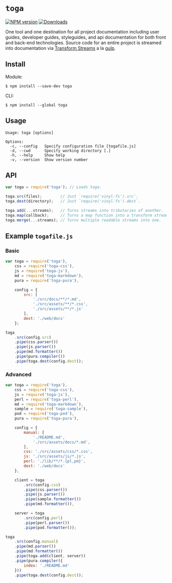 # `toga`

[![NPM version][npm-img]][npm-url] [![Downloads][downloads-img]][npm-url]

One tool and one destination for all project documentation including user guides, developer guides, styleguides, and api documentation for both front and back-end technologies. Source code for an entire project is streamed into documentation via [Transform Streams](http://nodejs.org/api/stream.html#stream_class_stream_transform) a la [gulp](http://gulpjs.com/).

## Install

Module:

    $ npm install --save-dev toga

CLI:

    $ npm install --global toga

## Usage

```
Usage: toga [options]

Options:
  -c, --config   Specify configuration file [togafile.js]
  -d, --cwd      Specify working directory [.]
  -h, --help     Show help
  -v, --version  Show version number
```

## API

```js
var toga = require('toga'); // Loads toga.

toga.src(files);        // Just `require('vinyl-fs').src`.
toga.dest(directory);   // Just `require('vinyl-fs').dest`.

toga.add(...streams);   // Turns streams into tributaries of another.
toga.map(callback);     // Turns a map function into a transform stream.
toga.merge(...streams); // Turns multiple readable streams into one.
```

## Example `togafile.js`

### Basic

```js
var toga = require('toga'),
    css = require('toga-css'),
    js = require('toga-js'),
    md = require('toga-markdown'),
    pura = require('toga-pura'),

    config = {
        src: [
            './src/docs/**/*.md',
            './src/assets/**/*.css',
            './src/assets/**/*.js'
        ],
        dest: './web/docs'
    };

toga
    .src(config.src)
    .pipe(css.parser())
    .pipe(js.parser())
    .pipe(md.formatter())
    .pipe(pura.compiler())
    .pipe(toga.dest(config.dest));
```

### Advanced

```js
var toga = require('toga'),
    css = require('toga-css'),
    js = require('toga-js'),
    perl = require('toga-perl'),
    md = require('toga-markdown'),
    sample = require('toga-sample'),
    pod = require('toga-pod'),
    pura = require('toga-pura'),

    config = {
        manual: [
            './README.md',
            './src/assets/docs/*.md',
        ],
        css: './src/assets/css/*.css',
        js: './src/assets/js/*.js',
        perl: './lib/**/*.{pl,pm}',
        dest: './web/docs'
    },

    client = toga
        .src(config.css)
        .pipe(css.parser())
        .pipe(js.parser())
        .pipe(sample.formatter())
        .pipe(md.formatter()),

    server = toga
        .src(config.perl)
        .pipe(perl.parser())
        .pipe(pod.formatter());

toga
    .src(config.manual)
    .pipe(md.parser())
    .pipe(md.formatter())
    .pipe(toga.add(client, server))
    .pipe(pura.compiler({
        index: './README.md'
    }))
    .pipe(toga.dest(config.dest));
```

[downloads-img]: http://img.shields.io/npm/dm/toga.svg?style=flat-square
[npm-img]:       http://img.shields.io/npm/v/toga.svg?style=flat-square
[npm-url]:       https://npmjs.org/package/toga
